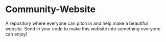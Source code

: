 # Community-Website
A repository where everyone can pitch in and help make a beautiful website. Send in your code to make this website into something everyone can enjoy!
